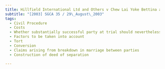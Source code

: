 ```yaml
---
title: Hillfield International Ltd and Others v Chew Lai Yoke Bettina and Another Appeal 
subtitle: "[2003] SGCA 35 / 29\_August\_2003"
tags:
  - Civil Procedure
  - Costs
  - Whether substantially successful party at trial should nevertheless bear own costs
  - Factors to be taken into account
  - Tort
  - Conversion
  - Claims arising from breakdown in marriage between parties
  - Construction of deed of separation

---
```


